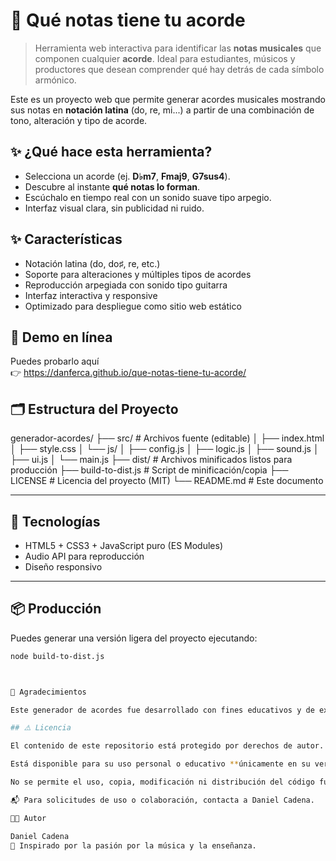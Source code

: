 # 🎵 Qué notas tiene tu acorde

> Herramienta web interactiva para identificar las **notas musicales** que componen cualquier **acorde**. Ideal para estudiantes, músicos y productores que desean comprender qué hay detrás de cada símbolo armónico.

Este es un proyecto web que permite generar acordes musicales mostrando sus notas en **notación latina** (do, re, mi...) a partir de una combinación de tono, alteración y tipo de acorde.

## ✨ ¿Qué hace esta herramienta?

- Selecciona un acorde (ej. **D♭m7**, **Fmaj9**, **G7sus4**).
- Descubre al instante **qué notas lo forman**.
- Escúchalo en tiempo real con un sonido suave tipo arpegio.
- Interfaz visual clara, sin publicidad ni ruido.


## ✨ Características

- Notación latina (do, do♯, re, etc.)
- Soporte para alteraciones y múltiples tipos de acordes
- Reproducción arpegiada con sonido tipo guitarra
- Interfaz interactiva y responsive
- Optimizado para despliegue como sitio web estático

## 🚀 Demo en línea

Puedes probarlo aquí  
👉 https://danferca.github.io/que-notas-tiene-tu-acorde/

## 🗂️ Estructura del Proyecto
generador-acordes/
├── src/ # Archivos fuente (editable)
│ ├── index.html
│ ├── style.css
│ └── js/
│ ├── config.js
│ ├── logic.js
│ ├── sound.js
│ ├── ui.js
│ └── main.js
├── dist/ # Archivos minificados listos para producción
├── build-to-dist.js # Script de minificación/copia
├── LICENSE # Licencia del proyecto (MIT)
└── README.md # Este documento


---

## 🧩 Tecnologías

- HTML5 + CSS3 + JavaScript puro (ES Modules)
- Audio API para reproducción
- Diseño responsivo

---

## 📦 Producción

Puedes generar una versión ligera del proyecto ejecutando:

```bash
node build-to-dist.js



🙌 Agradecimientos

Este generador de acordes fue desarrollado con fines educativos y de experimentación en el diseño de herramientas musicales interactivas para la web.

## ⚠️ Licencia

El contenido de este repositorio está protegido por derechos de autor.

Está disponible para su uso personal o educativo **únicamente en su versión desplegada**.

No se permite el uso, copia, modificación ni distribución del código fuente sin autorización expresa del autor.

📬 Para solicitudes de uso o colaboración, contacta a Daniel Cadena.

👨‍💻 Autor

Daniel Cadena
🎵 Inspirado por la pasión por la música y la enseñanza.


